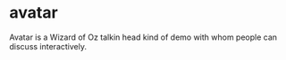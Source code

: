 # avatar
Avatar is a Wizard of Oz talkin head kind of demo with whom people can discuss interactively.
